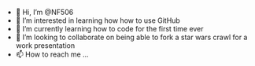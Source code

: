 - 👋 Hi, I’m @NF506
- 👀 I’m interested in learning how how to use GitHub
- 🌱 I’m currently learning how to code for the first time ever
- 💞️ I’m looking to collaborate on being able to fork a star wars crawl for a work presentation
- 📫 How to reach me ...

<!---
NF506/NF506 is a ✨ special ✨ repository because its `README.md` (this file) appears on your GitHub profile.
You can click the Preview link to take a look at your changes.
--->
